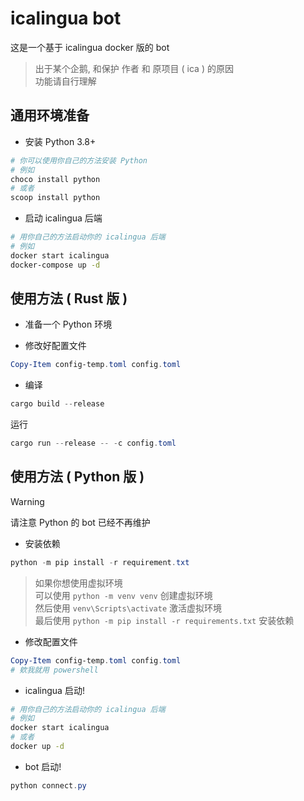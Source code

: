 # icalingua bot

这是一个基于 icalingua docker 版的 bot

> 出于某个企鹅, 和保护 作者 和 原项目 ( ica ) 的原因 \
> 功能请自行理解

## 通用环境准备

- 安装 Python 3.8+
```powershell
# 你可以使用你自己的方法安装 Python
# 例如
choco install python
# 或者
scoop install python
```

- 启动 icalingua 后端

```bash
# 用你自己的方法启动你的 icalingua 后端
# 例如
docker start icalingua
docker-compose up -d
```

## 使用方法 ( Rust 版 )

- 准备一个 Python 环境

- 修改好配置文件

```powershell
Copy-Item config-temp.toml config.toml
```

- 编译

```powershell
cargo build --release
```

运行

```powershell
cargo run --release -- -c config.toml
```

## 使用方法 ( Python 版 )

> [!WARNING]
> 请注意 Python 的 bot 已经不再维护

- 安装依赖

```powershell
python -m pip install -r requirement.txt
```

> 如果你想使用虚拟环境 \
> 可以使用 `python -m venv venv` 创建虚拟环境 \
> 然后使用 `venv\Scripts\activate` 激活虚拟环境 \
> 最后使用 `python -m pip install -r requirements.txt` 安装依赖

- 修改配置文件

```powershell
Copy-Item config-temp.toml config.toml
# 欸我就用 powershell
```

- icalingua 启动!

```bash
# 用你自己的方法启动你的 icalingua 后端
# 例如
docker start icalingua
# 或者
docker up -d
```

- bot 启动!

```powershell
python connect.py
```
